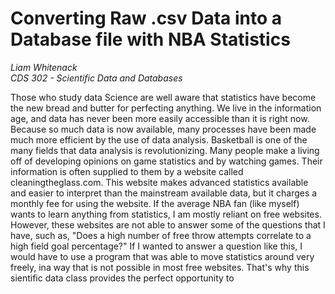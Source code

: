 # Converting Raw .csv Data into a Database file with NBA Statistics

*Liam Whitenack*  
*CDS 302 - Scientific Data and Databases*

Those who study data Science are well aware that statistics have become the new bread and butter for perfecting anything. We live in the information age, and data has never been more easily accessible than it is right now. Because so much data is now available, many processes have been made much more efficient by the use of data analysis. Basketball is one of the many fields that data analysis is revolutionizing. Many people make a living off of developing opinions on game statistics and by watching games. Their information is often supplied to them by a website called cleaningtheglass.com. This website makes advanced statistics available and easier to interpret than the mainstream available data, but it charges a monthly fee for using the website. If the average NBA fan (like myself) wants to learn anything from statistics, I am mostly reliant on free websites. However, these websites are not able to answer some of the questions that I have, such as, "Does a high number of free throw attempts correlate to a high field goal percentage?" If I wanted to answer a question like this, I would have to use a program that was able to move statistics around very freely, ina  way that is not possible in most free websites. That's why this sientific data class provides the perfect opportunity to 
